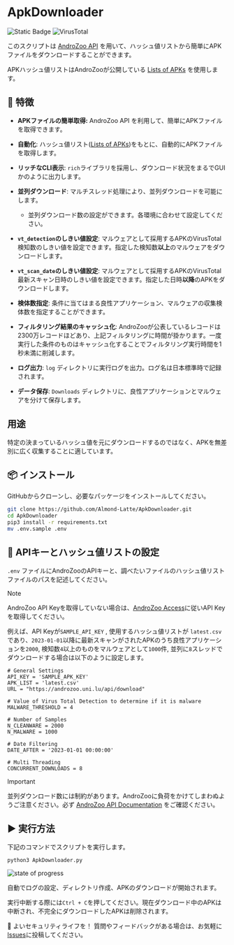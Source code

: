 # ApkDownloader

![Static Badge](https://img.shields.io/badge/Python-3.10%20%7C%203.11%20%7C%203.12-blue) ![VirusTotal](https://img.shields.io/badge/AndroZoo-API-orange)

このスクリプトは [AndroZoo API](https://androzoo.uni.lu/) を用いて、ハッシュ値リストから簡単にAPKファイルをダウンロードすることができます。

APKハッシュ値リストはAndroZooが公開している [Lists of APKs](https://androzoo.uni.lu/lists) を使用します。


## 🚀 特徴

- **APKファイルの簡単取得:** AndroZoo API を利用して、簡単にAPKファイルを取得できます。
- **自動化**: ハッシュ値リスト([Lists of APKs](https://androzoo.uni.lu/lists))をもとに、自動的にAPKファイルを取得します。
- **リッチなCLI表示**: `rich`ライブラリを採用し、ダウンロード状況をまるでGUIかのように出力します。
- **並列ダウンロード**: マルチスレッド処理により、並列ダウンロードを可能にします。
  - 並列ダウンロード数の設定ができます。各環境に合わせて設定してください。

- **`vt_detection`のしきい値設定**: マルウェアとして採用するAPKのVirusTotal検知数のしきい値を設定できます。指定した検知数**以上**のマルウェアをダウンロードします。
- **`vt_scan_date`のしきい値設定**: マルウェアとして採用するAPKのVirusTotal最新スキャン日時のしきい値を設定できます。指定した日時**以降**のAPKをダウンロードします。
- **検体数指定**: 条件に当てはまる良性アプリケーション、マルウェアの収集検体数を指定することができます。 
- **フィルタリング結果のキャッシュ化**: AndroZooが公表しているレコードは2300万レコードほどあり、上記フィルタリングに時間が掛かります。一度実行した条件のものはキャッシュ化することでフィルタリング実行時間を1秒未満に削減します。
- **ログ出力**: `log` ディレクトリに実行ログを出力。ログ名は日本標準時で記録されます。
- **データ保存**: `Downloads` ディレクトリに、良性アプリケーションとマルウェアを分けて保存します。

## 用途

特定の決まっているハッシュ値を元にダウンロードするのではなく、APKを無差別に広く収集することに適しています。

## 📦 インストール

GitHubからクローンし、必要なパッケージをインストールしてください。

```sh
git clone https://github.com/Almond-Latte/ApkDownloader.git
cd ApkDownloader
pip3 install -r requirements.txt
mv .env.sample .env
```

## 🔑 APIキーとハッシュ値リストの設定

`.env` ファイルにAndroZooのAPIキーと、調べたいファイルのハッシュ値リストファイルのパスを記述してください。

> [!NOTE]
> AndroZoo API Keyを取得していない場合は、[AndroZoo Access](https://androzoo.uni.lu/access)に従いAPI Keyを取得してください。

例えば、API Keyが`SAMPLE_API_KEY` , 使用するハッシュ値リストが `latest.csv`であり、`2023-01-01`以降に最新スキャンがされたAPKのうち良性アプリケーションを`2000`, 検知数`4`以上のものをマルウェアとして`1000`件, 並列に`8`スレッドでダウンロードする場合は以下のように設定します。

 ```bash:.env
# General Settings
API_KEY = 'SAMPLE_APK_KEY'
APK_LIST = 'latest.csv'
URL = "https://androzoo.uni.lu/api/download"

# Value of Virus Total Detection to determine if it is malware
MALWARE_THRESHOLD = 4

# Number of Samples
N_CLEANWARE = 2000
N_MALWARE = 1000

# Date Filtering
DATE_AFTER = '2023-01-01 00:00:00'

# Multi Threading
CONCURRENT_DOWNLOADS = 8
 ```

> [!IMPORTANT]
>
> 並列ダウンロード数には制約があります。AndroZooに負荷をかけてしまわぬようご注意ください。必ず [AndroZoo API Documentation](https://androzoo.uni.lu/api_doc) をご確認ください。



## ▶ 実行方法

下記のコマンドでスクリプトを実行します。

```bash
python3 ApkDownloader.py
```

![state of progress](https://github.com/Almond-Latte/ApkDownloader/assets/147462539/ee5924a3-1f2b-400a-85e8-3b82c0139665)

自動でログの設定、ディレクトリ作成、APKのダウンロードが開始されます。

実行中断する際には`Ctrl + C`を押してください。現在ダウンロード中のAPKは中断され、不完全にダウンロードしたAPKは削除されます。

🙏 よいセキュリティライフを！
質問やフィードバックがある場合は、お気軽に[Issues](https://github.com/almond-latte/fetching-virustotal-file-report/issues)に投稿してください。
